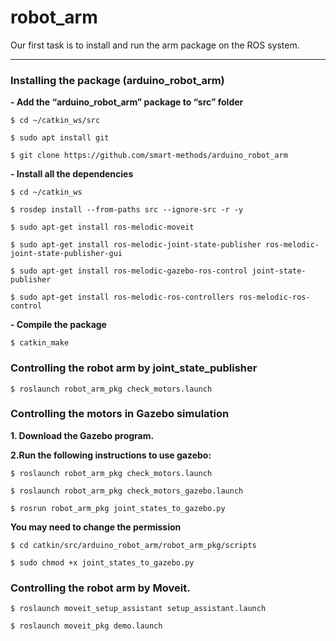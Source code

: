 # robot_arm
Our first task is to install and run the arm package on the ROS system.

***
### Installing the package (arduino_robot_arm)

**- Add the “arduino_robot_arm” package to “src” folder**

`$ cd ~/catkin_ws/src`

`$ sudo apt install git`

`$ git clone https://github.com/smart-methods/arduino_robot_arm `

**- Install all the dependencies**

`$ cd ~/catkin_ws`

`$ rosdep install --from-paths src --ignore-src -r -y`

`$ sudo apt-get install ros-melodic-moveit`

`$ sudo apt-get install ros-melodic-joint-state-publisher ros-melodic-joint-state-publisher-gui`

`$ sudo apt-get install ros-melodic-gazebo-ros-control joint-state-publisher`

`$ sudo apt-get install ros-melodic-ros-controllers ros-melodic-ros-control`

**- Compile the package**

`$ catkin_make`

### Controlling the robot arm by joint_state_publisher

`$ roslaunch robot_arm_pkg check_motors.launch`

### Controlling the motors in Gazebo simulation

**1. Download the Gazebo program.**

**2.Run the following instructions to use gazebo:**

`$ roslaunch robot_arm_pkg check_motors.launch`

`$ roslaunch robot_arm_pkg check_motors_gazebo.launch`

`$ rosrun robot_arm_pkg joint_states_to_gazebo.py`

**You may need to change the permission**

`$ cd catkin/src/arduino_robot_arm/robot_arm_pkg/scripts`
	
`$ sudo chmod +x joint_states_to_gazebo.py`

### Controlling the robot arm by Moveit.

`$ roslaunch moveit_setup_assistant setup_assistant.launch`

`$ roslaunch moveit_pkg demo.launch`


	
